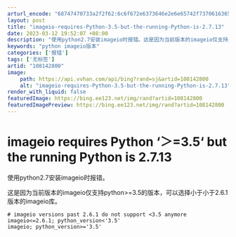 ```yaml
---
arturl_encode: "68747470733a2f2f62:6c6f672e6373646e2e6e65742f73706163655f64616e64792f:61727469636c652f64657461696c732f313038313432383030"
layout: post
title: "imageio-requires-Python-3.5-but-the-running-Python-is-2.7.13"
date: 2023-03-12 19:52:07 +08:00
description: "使用python2.7安装imageio时报错。这是因为当前版本的imageio仅支持python>"
keywords: "python imageio版本"
categories: ['报错']
tags: ['无标签']
artid: "108142800"
image:
    path: https://api.vvhan.com/api/bing?rand=sj&artid=108142800
    alt: "imageio-requires-Python-3.5-but-the-running-Python-is-2.7.13"
render_with_liquid: false
featuredImage: https://bing.ee123.net/img/rand?artid=108142800
featuredImagePreview: https://bing.ee123.net/img/rand?artid=108142800
---
```


# imageio requires Python ‘＞=3.5‘ but the running Python is 2.7.13

使用python2.7安装imageio时报错。

这是因为当前版本的imageio仅支持python>=3.5的版本，可以选择小于小于2.6.1版本的imageio库。

```
# imageio versions past 2.6.1 do not support <3.5 anymore
imageio<=2.6.1; python_version<'3.5'
imageio; python_version>='3.5'
```